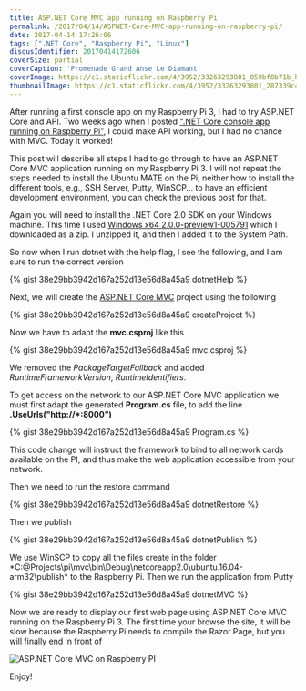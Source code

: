 ```yaml
---
title: ASP.NET Core MVC app running on Raspberry Pi
permalink: /2017/04/14/ASPNET-Core-MVC-app-running-on-raspberry-pi/
date: 2017-04-14 17:26:06
tags: [".NET Core", "Raspberry Pi", "Linux"]
disqusIdentifier: 20170414172606
coverSize: partial
coverCaption: 'Promenade Grand Anse Le Diamant'
coverImage: https://c1.staticflickr.com/4/3952/33263293801_059bf0b71b_h.jpg
thumbnailImage: https://c1.staticflickr.com/4/3952/33263293801_287339c443_q.jpg
---
```


After running a first console app on my Raspberry Pi 3, I had to try ASP.NET Core and API. Two weeks ago when I posted [".NET Core console app running on Raspberry Pi"](http://laurentkempe.com/2017/04/03/Dotnet-Core-app-running-on-raspberry-pi/), I could make API working, but I had no chance with MVC. Today it worked!

<!-- more -->

This post will describe all steps I had to go through to have an ASP.NET Core MVC application running on my Raspberry Pi 3. I will not repeat the steps needed to install the Ubuntu MATE on the Pi, neither how to install the different tools, e.g., SSH Server, Putty, WinSCP... to have an efficient development environment, you can check the previous post for that.

Again you will need to install the .NET Core 2.0 SDK on your Windows machine. This time I used [Windows x64 2.0.0-preview1-005791](https://github.com/dotnet/cli/tree/master) which I downloaded as a zip. I unzipped it, and then I added it to the System Path.

So now when I run dotnet with the help flag, I see the following, and I am sure to run the correct version

<div style="clear:both;"></div>{% gist 38e29bb3942d167a252d13e56d8a45a9 dotnetHelp %}

Next, we will create the [ASP.NET Core MVC](https://docs.microsoft.com/en-us/aspnet/core/) project using the following

<div style="clear:both;"></div>{% gist 38e29bb3942d167a252d13e56d8a45a9 createProject %}

Now we have to adapt the **mvc.csproj** like this

<div style="clear:both;"></div>{% gist 38e29bb3942d167a252d13e56d8a45a9 mvc.csproj %}

We removed the *PackageTargetFallback* and added *RuntimeFrameworkVersion*, *RuntimeIdentifiers*.

To get access on the network to our ASP.NET Core MVC application we must first adapt the generated **Program.cs** file, to add the line **.UseUrls("http://*:8000")**

<div style="clear:both;"></div>{% gist 38e29bb3942d167a252d13e56d8a45a9 Program.cs %}

This code change will instruct the framework to bind to all network cards available on the PI, and thus make the web application accessible from your network.

Then we need to run the restore command

<div style="clear:both;"></div>{% gist 38e29bb3942d167a252d13e56d8a45a9 dotnetRestore %}

Then we publish 

<div style="clear:both;"></div>{% gist 38e29bb3942d167a252d13e56d8a45a9 dotnetPublish %}

We use WinSCP to copy all the files create in the folder *C:\@Projects\pi\mvc\bin\Debug\netcoreapp2.0\ubuntu.16.04-arm32\publish\* to the Raspberry Pi. Then we run the application from Putty

<div style="clear:both;"></div>{% gist 38e29bb3942d167a252d13e56d8a45a9 dotnetMVC %}

Now we are ready to display our first web page using ASP.NET Core MVC running on the Raspberry Pi 3. The first time your browse the site, it will be slow because the Raspberry Pi needs to compile the Razor Page, but you will finally end in front of

![ASP.NET Core MVC on Raspberry PI](https://c1.staticflickr.com/3/2818/33902220761_b539cfd3fa_o.png)

Enjoy!
